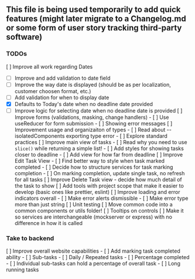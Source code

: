 ## This file is being used temporarily to add quick features (might later migrate to a Changelog.md or some form of user story tracking third-party software)

### TODOs
[ ] Improve all work regarding Dates
   - [ ] Improve and add validation to date field 
   - [ ] Improve the way date is displayed (should be as per localization, customer choosen format, etc.)
   - [ ] Add validation for when to display date
   - [X] Defaults to Today's date when no deadline date provided
   - [ ] Improve logic for selecting date when no deadline date is provided
[ ] Improve forms (validations, masking, change handlers)
    - [ ] Use useReducer for form submission
    - [ ] Showing error messages
[ ] Improvement usage and organizaiton of types
    - [ ] Read about --isolatedComponents exporting type error
    - [ ] Explore standard practices
[ ] Improve main view of tasks
    - [ ] Read why you need to use `slice()` while returning a simple list!
    - [ ] Add styles for showing tasks closer to deadline
    - [ ] Add view for how far from deadline
[ ] Improve Edit Task View
    - [ ] Find better way to style when task marked completed
    - [ ] Decide how to structure services for task marking completion
    - [ ] On marking completion, update single task, no refresh for all tasks
[ ] Improve Delete Task view - decide how much detail of the task to show
[ ] Add tools with project scope that make it easier to develop (basic ones like prettier, eslint)
[ ] Improve loading and error indicators overall
    - [ ] Make error alerts dismissible
    - [ ] Make error type more than just string
[ ] Unit testing
[ ] Move common code into a common components or utils folder!
[ ] Tooltips on controls
[ ] Make it so services are interchangeable (mockserver or express) with no difference in how it is called

### Take to backend
[ ] Improve overall website capabilities
    - [ ] Add marking task completed ability
    - [ ] Sub-tasks
    - [ ] Daily / Repeated tasks
    - [ ] Percentage completed
        - [ ] Individual sub-tasks can hold a percentage of overall task
    - [ ] Long running tasks 
